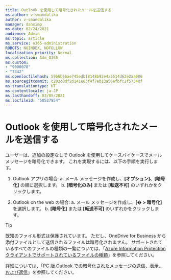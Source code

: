 ```yaml
---
title: Outlook を使用して暗号化されたメールを送信する
ms.author: v-smandalika
author: v-smandalika
manager: dansimp
ms.date: 02/24/2021
audience: Admin
ms.topic: article
ms.service: o365-administration
ROBOTS: NOINDEX, NOFOLLOW
localization_priority: Normal
ms.collection: Adm_O365
ms.custom:
- "9000078"
- "7342"
ms.openlocfilehash: 59b6b6bae745edb18148b92e4a5514d62e2aa086
ms.sourcegitcommit: c202c0df2d141e63f4f7eb13a56efbfc2f57348f
ms.translationtype: HT
ms.contentlocale: ja-JP
ms.lasthandoff: 03/05/2021
ms.locfileid: "50527854"
---
```

# <a name="send-encrypted-email-using-outlook"></a>Outlook を使用して暗号化されたメールを送信する

ユーザーは、追加の設定なしで Outlook を使用してケースバイケースでメール メッセージを暗号化できます。 これを実現するには、以下の手順を実行します。

1. Outlook アプリの場合: a. メール メッセージを作成し、**[オプション]、[暗号化]** の順に選択します。 
    b. **[暗号化のみ]** または **[転送不可]** のいずれかをクリックします。

2. Outlook on the web の場合:  a. メール メッセージを作成し、**[� > 暗号化]** を選択します。
    b. **[暗号化]** または **[転送不可]** のいずれかをクリックします。

> [!TIP]
> 既知のファイル形式は保護されています。 ただし、OneDrive for Business から添付ファイルとして送信されるファイルは暗号化されません。 サポートされているすべてのファイルの種類の一覧については、「[Azure Information Protection クライアントでサポートされているファイルの種類](https://docs.microsoft.com/azure/information-protection/rms-client/client-admin-guide-file-types)」を参照してください。

詳細については、「[PC 版 Outlook での暗号化されたメッセージの送信、表示、および返信](https://support.microsoft.com/topic/send-view-and-reply-to-encrypted-messages-in-outlook-for-pc-eaa43495-9bbb-4fca-922a-df90dee51980)」を参照してください。




